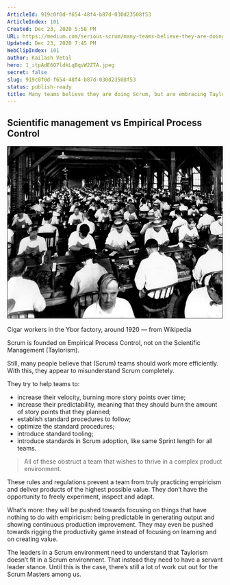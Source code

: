 ```yaml
---
ArticleId: 919c0f0d-f654-48f4-b87d-030d23508f53
ArticleIndex: 101
Created: Dec 23, 2020 5:58 PM
URL: https://medium.com/serious-scrum/many-teams-believe-they-are-doing-scrum-but-are-embracing-taylorism-instead-7969c222de6e
Updated: Dec 23, 2020 7:45 PM
WebClipIndex: 101
author: Kailash Vetal
hero: 1_itpAdE6O7ldkLqBqvW2ZTA.jpeg
secret: false
slug: 919c0f0d-f654-48f4-b87d-030d23508f53
status: publish-ready
title: Many teams believe they are doing Scrum, but are embracing Taylorism instead
---
```

## Scientific management vs Empirical Process Control

![101%20969764c9bb3b4cc19e22e139ec9d7f5f/1tlpTqRWOSiekqgjkpViFDA.jpeg](101%20969764c9bb3b4cc19e22e139ec9d7f5f/1tlpTqRWOSiekqgjkpViFDA.jpeg)

Cigar workers in the Ybor factory, around 1920 — from Wikipedia

Scrum is founded on Empirical Process Control, not on the Scientific Management (Taylorism).

Still, many people believe that (Scrum) teams should work more efficiently. With this, they appear to misunderstand Scrum completely.

They try to help teams to:

- increase their velocity, burning more story points over time;
- increase their predictability, meaning that they should burn the amount of story points that they planned;
- establish standard procedures to follow;
- optimize the standard procedures;
- introduce standard tooling;
- introduce standards in Scrum adoption, like same Sprint length for all teams.

> All of these obstruct a team that wishes to thrive in a complex product environment.

These rules and regulations prevent a team from truly practicing empiricism and deliver products of the highest possible value. They don’t have the opportunity to freely experiment, inspect and adapt.

What’s more: they will be pushed towards focusing on things that have nothing to do with empiricism: being predictable in generating output and showing continuous production improvement. They may even be pushed towards rigging the productivity game instead of focusing on learning and on creating value.

The leaders in a Scrum environment need to understand that Taylorism doesn’t fit in a Scrum environment. That instead they need to have a servant leader stance. Until this is the case, there’s still a lot of work cut out for the Scrum Masters among us.
